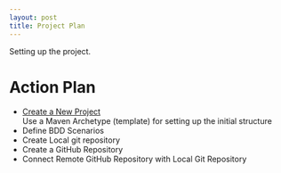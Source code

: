 ```yaml
---
layout: post
title: Project Plan
---
```


Setting up the project.

# Action Plan

- [Create a New Project](/create-project)  
  Use a Maven Archetype (template) for setting up the initial structure
- Define BDD Scenarios
- Create Local git repository
- Create a GitHub Repository
- Connect Remote GitHub Repository with Local Git Repository
